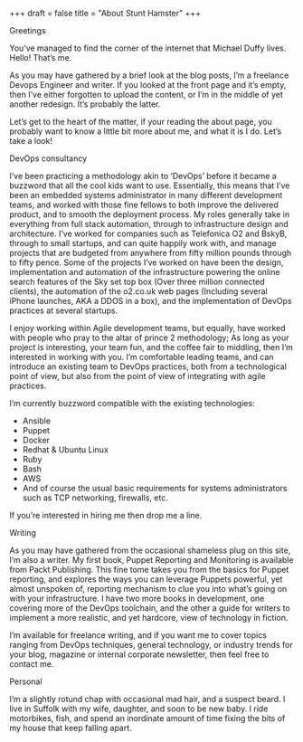 +++
draft = false
title = "About Stunt Hamster"
+++

Greetings

You’ve managed to find the corner of the internet that Michael Duffy lives. Hello! That’s me.

As you may have gathered by a brief look at the blog posts, I’m a freelance Devops Engineer and writer. If you looked
at the front page and it’s empty, then I’ve either forgotten to upload the content, or I’m in the middle of yet another
redesign. It’s probably the latter.

Let’s get to the heart of the matter, if your reading the about page, you probably want to know a little bit more about
me, and what it is I do. Let’s take a look!

DevOps consultancy

I’ve been practicing a methodology akin to ‘DevOps’ before it became a buzzword that all the cool kids want to use.
Essentially, this means that I’ve been an embedded systems administrator in many different development teams, and
worked with those fine fellows to both improve the delivered product, and to smooth the deployment process. My roles
generally take in everything from full stack automation, through to infrastructure design and architecture. I’ve worked
for companies such as Telefonica O2 and BskyB, through to small startups, and can quite happily work with, and manage
projects that are budgeted from anywhere from fifty million pounds through to fifty pence. Some of the projects I’ve
worked on have been the design, implementation and automation of the infrastructure powering the online search features
of the Sky set top box (Over three million connected clients), the automation of the o2.co.uk web pages
(Including several iPhone launches, AKA a DDOS in a box), and the implementation of DevOps practices at several startups.

I enjoy working within Agile development teams, but equally, have worked with people who pray to the altar of
prince 2 methodology; As long as your project is interesting, your team fun, and the coffee fair to middling, then
I’m interested in working with you. I’m comfortable leading teams, and can introduce an existing team to DevOps
practices, both from a technological point of view, but also from the point of view of integrating with agile practices.

I’m currently buzzword compatible with the existing technologies:

- Ansible
- Puppet
- Docker
- Redhat & Ubuntu Linux
- Ruby
- Bash
- AWS
- And of course the usual basic requirements for systems administrators such as TCP networking, firewalls, etc.

If you’re interested in hiring me then drop me a line.

Writing

As you may have gathered from the occasional shameless plug on this site, I’m also a writer. My first book, Puppet
Reporting and Monitoring is available from Packt Publishing. This fine tome takes you from the basics for Puppet
reporting, and explores the ways you can leverage Puppets powerful, yet almost unspoken of, reporting mechanism to
clue you into what’s going on with your infrastructure. I have two more books in development, one covering more of
the DevOps toolchain, and the other a guide for writers to implement a more realistic, and yet hardcore, view of
technology in fiction.

I’m available for freelance writing, and if you want me to cover topics ranging from DevOps techniques, general
technology, or industry trends for your blog, magazine or internal corporate newsletter, then feel free to contact me.

Personal

I’m a slightly rotund chap with occasional mad hair, and a suspect beard. I live in Suffolk with my wife, daughter,
 and soon to be new baby. I ride motorbikes, fish, and spend an inordinate amount of time fixing the bits of my house that
  keep falling apart.